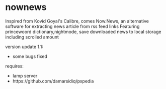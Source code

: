 # nownews
Inspired from Kovid Goyal's Calibre, comes Now.News, an alternative software for extracting news article from rss feed links  Featuring princewoord dictionary,nightmode, save downloaded news to local storage including scrolled amount

version update 1.1:
- some bugs fixed

requires: 
<ul>
<li>lamp server</li>
<li>https://github.com/damarsidiq/pxpedia</li>
</ul>
